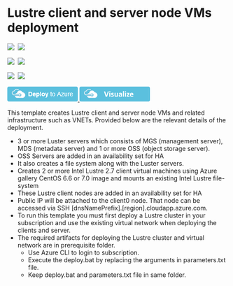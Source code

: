 # Lustre client and server node VMs deployment

<IMG SRC="https://azurequickstartsservice.blob.core.windows.net/badges/intel-lustre-client-server/PublicLastTestDate.svg" />&nbsp;
<IMG SRC="https://azurequickstartsservice.blob.core.windows.net/badges/intel-lustre-client-server/PublicDeployment.svg" />&nbsp;

<IMG SRC="https://azurequickstartsservice.blob.core.windows.net/badges/intel-lustre-client-server/FairfaxLastTestDate.svg" />&nbsp;
<IMG SRC="https://azurequickstartsservice.blob.core.windows.net/badges/intel-lustre-client-server/FairfaxDeployment.svg" />&nbsp;

<IMG SRC="https://azurequickstartsservice.blob.core.windows.net/badges/intel-lustre-client-server/BestPracticeResult.svg" />&nbsp;
<IMG SRC="https://azurequickstartsservice.blob.core.windows.net/badges/intel-lustre-client-server/CredScanResult.svg" />&nbsp;

<a href="https://portal.azure.com/#create/Microsoft.Template/uri/https%3A%2F%2Fraw.githubusercontent.com%2FAzure%2Fazure-quickstart-templates%2Fmaster%2Fintel-lustre-client-server%2Fazuredeploy.json" target="_blank">
<img src="https://raw.githubusercontent.com/Azure/azure-quickstart-templates/master/1-CONTRIBUTION-GUIDE/images/deploytoazure.png"/>
</a>
<a href="http://armviz.io/#/?load=https://raw.githubusercontent.com/Azure/azure-quickstart-templates/master/intel-lustre-client-server/azuredeploy.json" target="_blank">
<img src="https://raw.githubusercontent.com/Azure/azure-quickstart-templates/master/1-CONTRIBUTION-GUIDE/images/visualizebutton.png"/>
</a>


This template creates Lustre client and server node VMs and related infrastructure such as VNETs. Provided below are the relevant details of the deployment.

* 3 or more Luster servers which consists of MGS (management server), MDS (metadata server) and 1 or more OSS (object storage server).
* OSS Servers are added in an availability set for HA
* It also creates a file system along with the Luster servers. 
* Creates 2 or more Intel Lustre 2.7 client virtual machines using Azure gallery CentOS 6.6 or 7.0 image and mounts an existing Intel Lustre file-system
* These Lustre client nodes are added in an availability set for HA
* Public IP will be attached to the client0 node. That node can be accessed via SSH [dnsNamePrefix].[region].cloudapp.azure.com.
* To run this template you must first deploy a Lustre cluster in your subscription and use the existing virtual network when deploying the clients and server.
* The required artifacts for deploying the Lustre cluster and virtual network are in prerequisite folder.
	* Use Azure CLI to login to subscription.
	* Execute the deploy.bat by replacing the arguments in parameters.txt file.
	* Keep deploy.bat and parameters.txt file in same folder.

